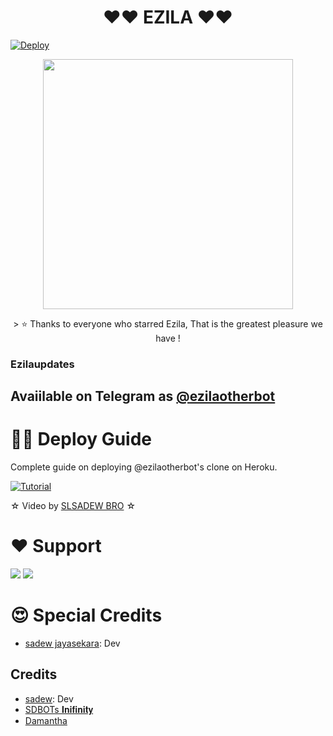<h1 align="center"><b> ❤️❤️  EZILA  ❤️❤️</b></h1>

[![Deploy](https://www.herokucdn.com/deploy/button.svg)](https://heroku.com/deploy?template=https://github.com/sadew451/The-Ezila)
<p align="center"><a href="https://t.me/Ezila_Updates"><img src="https://telegra.ph/file/7bb512fd4c29eb943a13a.jpg" width="400"></a></p>
<p align="center">
> ⭐️ Thanks to everyone who starred Ezila, That is the greatest pleasure we have !

### Ezilaupdates
## Avaiilable on Telegram as [@ezilaotherbot](https://t.me/ezilaotherbot)

# 🧙‍♀️ Deploy Guide
Complete guide on deploying @ezilaotherbot's clone on Heroku.

[![Tutorial](https://yt-embed.herokuapp.com/embed?v=9vYgMk2k-dQ)](https://youtu.be/9vYgMk2k-dQ)

☆ Video by [SLSADEW BRO](https://www.youtube.com/channel/UCdSBUUQ1v0_IIElBR_1B72w) ☆

# ❤️ Support
<a href="https://t.me/Ezila_Support"><img src="https://img.shields.io/badge/Join-Telegram%20Channel-red.svg?logo=Telegram"></a>
<a href="https://t.me/Ezila_Updates"><img src="https://img.shields.io/badge/Join-Telegram%20Group-blue.svg?logo=telegram"></a>
 
 # 😍 Special Credits
 
 - [sadew jayasekara](https://github.com/sadew451): Dev

 
 ## Credits

- [sadew](https://github.com/sadew451): Dev
- [SDBOTs 𝐈𝐧𝐢𝐟𝐢𝐧𝐢𝐭𝐲](https://t.me/SDBOTs_inifinity)
- [Damantha](https://github.com/Damantha126)
